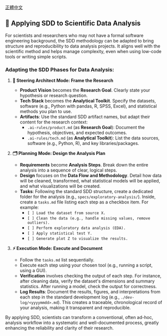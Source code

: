 [正體中文](scientific-application.zh-Hant.md)

## 🔬 Applying SDD to Scientific Data Analysis

For scientists and researchers who may not have a formal software engineering background, the SDD methodology can be adapted to bring structure and reproducibility to data analysis projects. It aligns well with the scientific method and helps manage complexity, even when using low-code tools or writing simple scripts.

### Adapting the SDD Phases for Data Analysis:

1.  **🧭 Steering Architect Mode: Frame the Research**
    -   **Product Vision** becomes the **Research Goal**. Clearly state your hypothesis or research question.
    -   **Tech Stack** becomes the **Analytical Toolkit**. Specify the datasets, software (e.g., Python with pandas, R, SPSS, Excel), and statistical methods you plan to use.
    -   **Artifacts**: Use the standard SDD artifact names, but adapt their content for the research context:
        -   `.ai-rules/product.md` (as **Research Goal**): Document the hypothesis, objectives, and expected outcomes.
        -   `.ai-rules/tech.md` (as **Analytical Toolkit**): List the data sources, software (e.g., Python, R), and key libraries/packages.

2.  **🗂️ Planning Mode: Design the Analysis Plan**
    -   **Requirements** become **Analysis Steps**. Break down the entire analysis into a sequence of clear, logical steps.
    -   **Design** focuses on the **Data Flow and Methodology**. Detail how data will be cleaned, transformed, what statistical models will be applied, and what visualizations will be created.
    -   **Tasks**: Following the standard SDD structure, create a dedicated folder for the analysis (e.g., `specs/exploratory-analysis/`). Inside, create a `tasks.md` file listing each step as a checkbox item. For example:
        -   `[ ] Load the dataset from source X.`
        -   `[ ] Clean the data (e.g., handle missing values, remove outliers).`
        -   `[ ] Perform exploratory data analysis (EDA).`
        -   `[ ] Apply statistical test Y.`
        -   `[ ] Generate plot Z to visualize the results.`

3.  **⚡ Execution Mode: Execute and Document**
    -   Follow the `tasks.md` list sequentially.
    -   Execute each step using your chosen tool (e.g., running a script, using a GUI).
    -   **Verification** involves checking the output of each step. For instance, after cleaning data, verify the dataset's dimensions and summary statistics. After running a model, check the output for correctness.
    -   **Log Results**: Document the results, figures, and interpretations from each step in the standard development log (e.g., `./dev-log/<yyyymmdd>.md`). This creates a traceable, chronological record of your analysis, making it transparent and reproducible.

By applying SDD, scientists can transform a conventional, often ad-hoc, analysis workflow into a systematic and well-documented process, greatly enhancing the reliability and clarity of their research.